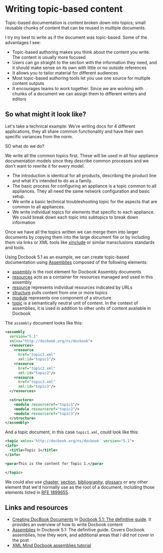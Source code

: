# Writing topic-based content

Topic-based documentation is content broken down into topics; small reusable chunks of content that can be reused in multiple documents.

I try my best to write as if the document was topic-based. Some of the advantages I see:

* Topic-based authoring makes you think about the content you write. The content is usually more focused
* Users can go straight to the section with the information they need, and it should make sense on its own with little or no outside references
* It allows you to tailor material for different audiences
* Most topic-based authoring tools let you use one source for multiple content outputs
* It encourages teams to work together. Since we are working with chunks of a document we can assign them to different writers and editors

## So what might it look like?

Let's take a technical example: We're writing docs for 4 different applications, they all share common functionality and have their own specific variances from the norm.

SO what do we do?

We write all the common topics first. These will be used in all four appliance documentation models since they describe common processes and we don't want to rewrite it for every model.

* The introduction is identical for all products, describing the product line and what it's intended to do as a family.
* The basic process for configuring an appliance is a topic common to all appliances. They all need the same network configuration and basic setup.
* We write a basic technical troubleshooting topic for the aspects that are common to all appliances.
* We write individual topics for elements that specific to each appliance. We could break down each topic into subtopics to break down information

Once we have all the topics written we can merge them into larger documents by copying them into the large document file or by including them via links or XML tools like [xinclude](https://www.w3.org/TR/xinclude-11/) or similar transclusions standards and tools.

Using Docbook 5.1 as an example, we can create topic-based documentation using [Assemblies](https://tdg.docbook.org/tdg/5.1/ch06.html) composed of the following elements:

* [assembly](https://tdg.docbook.org/tdg/5.1/assembly.html) is the root element for Docbook Assembly documents
* [resources](http://tdg.docbook.org/tdg/5.1/resources.html) acts as a container for resources managed and used in this assembly
* [resource](https://tdg.docbook.org/tdg/5.1/resource.html) represents individual resources indicated by URLs
* [structure](https://tdg.docbook.org/tdg/5.1/structure.html) pulls content from one or more topics
* [module](https://tdg.docbook.org/tdg/5.1/module.html) represents one component of a structure
* [topic](https://tdg.docbook.org/tdg/5.1/topic.html) is a semantically neutral unit of content. In the context of assemblies, it is used in addition to other units of content available in Docbook

The `assembly` document looks like this:

```xml
<assembly
  version="5.1"
  xmlns="http://docbook.org/ns/docbook">
  <resources>
    <resource
      href="topic1.xml"
      xml:id="topic1"/>
    <resource
      href="topic2.xml"
      xml:id="topic2"/>
    <resource
      href="topic3.xml"
      xml:id="topic3"/>
  </resources>

  <structure>
    <module resourceref="topic1"/>
    <module resourceref="topic2"/>
    <module resourceref="topic3"/>
  </structure>
</assembly>
```

And a topic document, in this case `topic1.xml`, could look like this:

```xml
<topic xmlns='http://docbook.org/ns/docbook' version="5.1">
<info>
  <title>Topic 1</title>
</info>

<para>This is the content for Topic 1.</para>

</topic>
```

We could also use [chapter](https://tdg.docbook.org/tdg/5.1/chapter.html), [section](https://tdg.docbook.org/tdg/5.1/section.html), [bibliography](https://tdg.docbook.org/tdg/5.1/section.html), [glossary]() or any other element that we'd normally use as the root of a document, including those elements listed in [RFE 1899655](https://sourceforge.net/tracker/index.php?func=detail&group_id=21935&atid=384107&aid=1899655).

## Links and resources

* [Creating DocBook Documents](https://tdg.docbook.org/tdg/5.1/ch02.html) In [Docbook 5.1: The definitive guide](https://tdg.docbook.org/tdg/5.1/index.html). It provides an overview of how to write Docbook content
* [Assemblies](https://tdg.docbook.org/tdg/5.1/ch06.html) In Docbook 5.1: The definitive guide. Covers Docbook assemblies, how they work, and additional areas that I did not cover in the post
* [XML Mind Docbook assemblies tutorial](https://www.xmlmind.com/tutorials/DocBookAssemblies/index.html)
